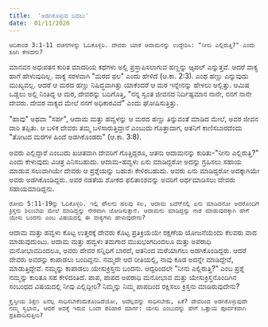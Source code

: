 ```yaml
---
title:  'ಅಡಗಿಕೊಳ್ಳುವ ಬದಲು'
date:  01/11/2020
---
```


`ಆದಿಕಾಂಡ 3:1-11 ವಚನಗಳನ್ನು ಓದಿಕೊಳ್ಳಿರಿ. ದೇವರು ಯಾಕೆ ಆದಾಮನನ್ನು ಉದ್ದೇಶಿಸಿ: "ನೀನು ಎಲ್ಲಿರುತ್ತಿ?" ಎಂದು ಕೂಗಿ ಕೇಳಿದನು?`

ಮಾನವನ ಅಧಃಪತನ ಕುರಿತ ಮಾದರಿಯ ಕಥೆಗಳು ಅಲ್ಲಿ ಪ್ರಸ್ತಾಪಿಸಲಾಗುವ ಹಣ್ಣನ್ನು ಆ್ಯಪಲ್ ಎನ್ನುತ್ತವೆ. ಆದರೆ ವಾಕ್ಯ ಹಾಗೆ ಹೇಳುವುದಿಲ್ಲ. ವಾಕ್ಯ ಸರಳವಾಗಿ "ಮರದ ಫಲ" ಎಂದು ಹೇಳಿದೆ (ಆ.ಕಾ. 2:3). ಎಂಥ ಹಣ್ಣು ಎನ್ನುವುದು ಮುಖ್ಯವಲ್ಲ. ಆದರೆ ಆ ಮರದ ಹಣ್ಣು ನಿಷಿದ್ಧವಾಗಿತ್ತು ಯಾಕೆಂದರೆ ಆ ಮರ ಇನ್ನೇನನ್ನು ಹೇಳಲು ಅಲ್ಲಿತ್ತು. ಆಮಿಷ ಒಡ್ಡಲು ಅಲ್ಲಿ ನಿಂತಿದ್ದ ಆ ಮರ, ದೇವರನ್ನು ಬದಿಗೊತ್ತಿ, "ನನ್ನ ಸ್ವಂತ ಜೀವನದ ನಿರ್ದಿಷ್ಟಮಾನ ನಾನೇ, ನನಗೆ ನಾನೇ ದೇವರು. ದೇವರ ವಾಕ್ಯದ ಮೇಲೆ ನನಗೆ ಅಧಿಕಾರವಿದೆ" ಎಂದು ಘೋಷಿಸುತ್ತಿತ್ತು.

"ಹಾವು" ಅಥವಾ "ಸರ್ಪ", ಆದಾಮ ಮತ್ತು ಹವ್ವಳನ್ನು ಆ ಮರದ ಹಣ್ಣು ತಿನ್ನುವಂತೆ ಮಾಡಿದ ಮೇಲೆ, ಅವರ ಜೀವನ ದಾರಿ ತಪ್ಪಿತು. ಆ ಬಳಿಕ ದೇವರು ತಮ್ಮ ಬಳಿಸಾರುತ್ತಿದ್ದಾನೆ ಎಂಬುದು ಗೊತ್ತಾದಾಗ, ಆತನಿಗೆ ಕಾಣಿಸಬಾರದೆಂದು "ತೋಟದ ಮರಗಳ ಹಿಂದೆ ಅಡಗಿಕೊಂಡರು" (ಆ.ಕಾ. 3:8).

ಅವರು ಎಲ್ಲಿದ್ದಾರೆ ಎಂಬುದು ಖಚಿತವಾಗಿ ದೇವರಿಗೆ ಗೊತ್ತಿದ್ದರೂ, ಆತನು ಆದಾಮನನ್ನು ಕುರಿತು-"ನೀನು ಎಲ್ಲಿರುತ್ತಿ?" ಎಂದು ಕೇಳುವುದು ವಿಚಿತ್ರ ಎನಿಸಬಹುದು. ಆದಾಮ-ಹವ್ವಳು ಏನು ಮಾಡಿದ್ದರೋ ಅದನ್ನು ಗ್ರಹಿಸಲು ಸಹಾಯ ಮಾಡುವ ಸಲುವಾಗಿಯೇ ದೇವರು ಆ ಪ್ರಶ್ನೆಯನ್ನು ಬಹುಶಃ ಕೇಳಿರಬಹುದು. ಅವರು ಏನು ಮಾಡಿದ್ದರೋ ಅದಕ್ಕಾಗಿಯೇ ಅವರು ಅಡಗಿಕೊಂಡಿದ್ದರು. ಅವರ ನಡತೆಯ ಶೋಕದ ಫಲಿತಾಂಶವನ್ನು ಅವರಿಗೆ ಅರ್ಥಮಾಡಿಸಲು ದೇವರು ಸಹಾಯಮಾಡಿದ್ದನು.

`ರೋಮ 5:11-19ನ್ನು ಓದಿಕೊಳ್ಳಿರಿ. ಇಲ್ಲಿ ಪೌಲನು ಹಲವು ಸಲ, ಆದಾಮ ಏದೆನ್‍ನಲ್ಲಿ ಏನು ಮಾಡಿದನೋ ಅದರೊಂದಿಗೆ ಕ್ರಿಸ್ತನು ಶಿಲುಬೆಯ ಮೇಲೆ ಮಾಡಿದ್ದನ್ನು ನೇರವಾಗಿ ಜೋಡಿಸುತ್ತಾನೆ. ಆದಾಮನು ಮಾಡಿದ್ದನ್ನು ನಾಶ ಮಾಡುವುದಕ್ಕಾಗಿ ಹೇಗೆ ಯೇಸು ಬಂದನು ಎಂಬ ವಿಷಯದಲ್ಲಿ ಈ ವಾಕ್ಯಗಳು ಹೇಳುವುದೇನು?`

ಆದಾಮ ಮತ್ತು ಹವ್ವಳು ಕೊಟ್ಟ ಉತ್ತರಕ್ಕೆ ದೇವರು ಕೊಟ್ಟ ಪ್ರತಿಕ್ರಿಯೆಯೇ ರಕ್ಷಣೆಯ ಯೋಜನೆಯೆಂದು ಕೆಲವರು ವಾದ ಮಾಡುವುದುಂಟು. ಆದಾಮ ಮತ್ತು ಹವ್ವಳು ತಮಗಾದ ಮುಖಭಂಗದಿಂದಲೂ ಮತ್ತು ಅಪರಾಧಿ ಮನೋಭಾವದಿಂದಲೂ, ಅವರು ದೇವರ ಸನ್ನಿಧಿಗೆ ಬಾರದೆ, ಆತನಿಂದ ಮರೆಯಾಗಲು ಅಡಗಿಕೊಂಡಿದ್ದರು. ಆದರೆ ದೇವರು ಅವರನ್ನು ಕಾಪಾಡಲು ಬಂದಿದ್ದನು. ನಮ್ಮದೇ ಆದ ರೀತಿಯಲ್ಲಿ, ನಾವು ಕೂಡ ಅದನ್ನೇ ಮಾಡಿದ್ದೇವೆ, ಮಾಡುತ್ತಿದ್ದೇವೆ. ನಮ್ಮನ್ನು ಕಾಪಾಡಲು ಯೇಸುಕ್ರಿಸ್ತನು ಬಂದನು. ಆದ್ದರಿಂದಲೇ "ನೀನು ಎಲ್ಲಿರುತ್ತಿ?" ಎಂಬ ಪ್ರಶ್ನೆ ನಮ್ಮನ್ನು ಕುರಿತೂ ಸಹ ಕೇಳಿದಂತಿದೆ. ಪಾಪ, ಪಾಪದ ಅಪರಾಧಿ ಮನೋಭಾವ ಮತ್ತು ಯೇಸುಕ್ರಿಸ್ತನೊಂದಿಗಿನ ಸಂಬಂಧದ ವಿಷಯದಲ್ಲಿ ನೀವು ಎಲ್ಲಿದ್ದೀರಿ? ನಿಮ್ಮನ್ನು ನಿಮ್ಮ ಪಾಪದಿಂದ ರಕ್ಷಿಸಲು ಕ್ರಿಸ್ತನು ಮಾಡಿರುವುದೇನು?

`ಕ್ರೈಸ್ತೀಯ ಶಿಕ್ಷಣ ಏನೆಲ್ಲ ಸಾಧಿಸಬೇಕೆಂದುಕೊಂಡಿದೆಯೋ, ಅದೆಲ್ಲವನ್ನು ಸಾಧಿಸಬೇಕು, ಏಕೆ? ದೇವರಿಂದ ಅಡಗಿಕೊಳ್ಳುವುದೇ ನಮ್ಮ ಸ್ವಭಾವ, ಆದರೆ ಅದಕ್ಕೆ ಇರುವ ಒಂದೇ ಪರಿಹಾರ ಮಾರ್ಗ: ಯೇಸು ಎಂಬುದನ್ನು ಹೇಗೆ ಒತ್ತಾಯ ಪೂರ್ವಕವಾಗಿ ಪ್ರತಿಪಾದಿಸುತ್ತೀರಿ?`